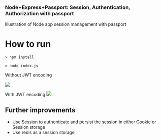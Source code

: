 ### Node+Express+Passport: Session, Authentication, Authorization with passport

Illustration of Node app session management with passport

# How to run

`> npm install`

`> node index.js`

Without JWT encoding

<img src="https://github.com/manju16832003/node-express-session-passport/blob/master/postman.png?raw=true"/>

With JWT encoding
<img src="https://github.com/manju16832003/node-express-session-passport/blob/master/postman-jwt.png?raw=true"/>

## Further improvements

- Use Session to authenticate and persist the session in either Cookie or Session storage
- Use redis as a session storage
